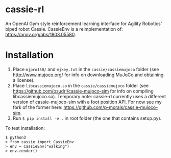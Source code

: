 # cassie-rl
An OpenAI Gym style reinforcement learning interface for Agility Robotics' biped robot Cassie. CassieEnv is a reimplementation of: https://arxiv.org/abs/1803.05580.

# Installation

1.  Place ```mjpro150/``` and ```mjkey.txt``` in the ```cassie/cassiemujoco``` folder (see http://www.mujoco.org/ for info on downloading MuJoCo and obtaining a license). 
2.  Place ```libcassiemujoco.so``` in the ```cassie/cassiemujoco``` folder (see https://github.com/osudrl/cassie-mujoco-sim for info on compiling libcassiemujoco.so). Temporary note: cassie-rl currently uses a different version of cassie-mujoco-sim with a foot position API. For now see my fork of the former here: https://github.com/p-morais/cassie-mujoco-sim.
3.  Run ```$ pip install -e .``` in root folder (the one that contains setup.py). 

To test installation:
```
$ python3
> from cassie import CassieEnv
> env = CassieEnv("walking")
> env.render()
```

